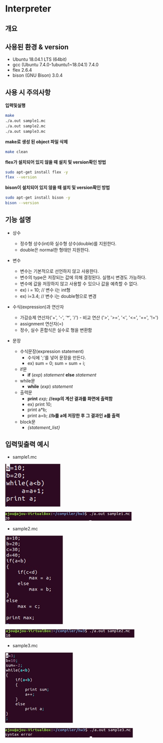 # Interpreter

## 개요



## 사용된 환경 & version
- Ubuntu 18.04.1 LTS (64bit)
- gcc (Ubuntu 7.4.0-1ubuntu1~18.04.1) 7.4.0
- flex 2.6.4
- bison (GNU Bison) 3.0.4

## 사용 시 주의사항

**입력및실행**

```bash
make
./a.out sample1.mc
./a.out sample2.mc
./a.out sample3.mc
```

**make로 생성 된 object 파일 삭제**

```bash
make clean
```

**flex가 설치되어 있지 않을 때 설치 및 version확인 방법**

```bash
sudo apt-get install flex -y
flex --version
```

**bison이 설치되어 있지 않을 때 설치 및 version확인 방법**

```bash
sudo apt-get install bison -y
bison --version
```

## 기능 설명

- 상수
    - 정수형 상수(int)와 실수형 상수(double)를 지원한다.
    - double은 normal한 형태만 지원한다.

- 변수
    - 변수는 기본적으로 선언하지 않고 사용한다.
    - 변수의 type은 저장되는 값에 의해 결정된다. 실행시 변경도 가능하다.
    - 변수에 값을 저장하지 않고 사용할 수 있으나 값을 예측할 수 없다.
    - ex) i = 10; // 변수 i는 int형
    - ex) i=3.4; // 변수 i는 double형으로 변경

- 수식(expression)과 연산자
    - 가감승제 연산자('+', '-', '*', '/') - 비교 연산 ('>', '>=', '<', '<=', '==', '!=')
    - assignment 연산자(=)
    - 정수, 실수 혼합식은 실수로 형을 변환함

- 문장
    - 수식문장(expression statement)
        - 수식에 ';'를 넣어 문장을 만든다.
        - ex) sum = 0;  sum = sum + i;
    - if문
        - **if** (*exp*)
                *statement*
          **else**
                *statement*
    - while문
        - **while** (*exp*) *statement*
    - 출력문
        - **print** *exp;*      **//exp의 계산 결과를 화면에 출력함**
        - ex) print 10;
        - print a*b;
        - print a=b;  **//b를 a에 저장한 후 그 결과인 a를 출력**
    - block문
        - *{statement_list}*


## 입력및출력 예시

- sample1.mc

![input_sample1](./images/input_sample1.jpg)

![output_sample1](./images/output_sample1.jpg)

- sample2.mc

![input_sample2](./images/input_sample2.jpg)

![output_sample2](./images/output_sample2.jpg)

- sample3.mc

![input_sample3](./images/input_sample3.jpg)

![output_sample3](./images/output_sample3.jpg)
